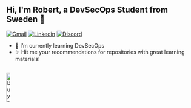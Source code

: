 ## Hi, I'm Robert, a DevSecOps Student from Sweden  👋

[![Gmail](https://img.shields.io/badge/-Gmail-c14438?style=flat&logo=Gmail&logoColor=white)](mailto:vurobert.rv@gmail.com)
[![Linkedin](https://img.shields.io/badge/-LinkedIn-blue?style=flat&logo=Linkedin&logoColor=white)](www.linkedin.com/in/roberttamvu)
[![Discord](https://img.shields.io/badge/Discord-black?style=flat&logo=discord)](https://discord.com/users/roberttvu)


- 🌱 I’m currently learning DevSecOps
- ✨ Hit me your recommendations for repositories with great learning materials!

  
## 
<p align="left">
 <a href="https://www.buymeacoffee.com/roberttvu" target="_blank">
      <img width="14%" alt="Buy me a coffee" src="https://raw.githubusercontent.com/onimur/.github/master/.resources/support-buy-coffee.png"/>
  </a>
</p>

